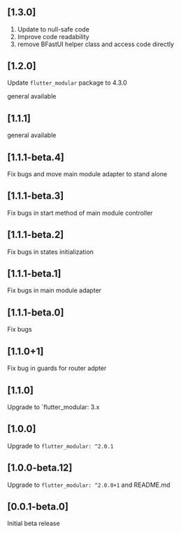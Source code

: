 #

## [1.3.0]
1. Update to null-safe code
2. Improve code readability
3. remove BFastUI helper class and access code directly

## [1.2.0]

Update `flutter_modular` package to 4.3.0

general available

## [1.1.1]

general available

## [1.1.1-beta.4]

Fix bugs and move main module adapter to stand alone

## [1.1.1-beta.3]

Fix bugs in start method of main module controller

## [1.1.1-beta.2]

Fix bugs in states initialization

## [1.1.1-beta.1]

Fix bugs in main module adapter

## [1.1.1-beta.0]

Fix bugs

## [1.1.0+1]

Fix bug in guards for router adpter

## [1.1.0]

Upgrade to `flutter_modular: 3.x

## [1.0.0] 

Upgrade to `flutter_modular: ^2.0.1`

## [1.0.0-beta.12]

Upgrade to `flutter_modular: ^2.0.0+1` and README.md


## [0.0.1-beta.0] 

Initial beta release
